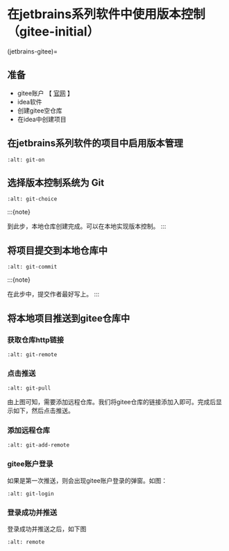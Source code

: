 # 在jetbrains系列软件中使用版本控制（gitee-initial）

(jetbrains-gitee)=

## 准备

- gitee账户 【 [官网](https://gitee.com/) 】
- idea软件
- 创建gitee空仓库
- 在idea中创建项目
 
## 在jetbrains系列软件的项目中启用版本管理

```{image} ../../img/git/jetbrains/git-on.png
:alt: git-on
```

## 选择版本控制系统为 **Git**

```{image} ../../img/git/jetbrains/git-choice.png
:alt: git-choice
```

:::{note}

到此步，本地仓库创建完成。可以在本地实现版本控制。
:::

## 将项目提交到本地仓库中

```{image} ../../img/git/jetbrains/git-commit.png
:alt: git-commit
```

:::{note}

在此步中，提交作者最好写上。
:::

## 将本地项目推送到gitee仓库中

### 获取仓库http链接

```{image} ../../img/git/jetbrains/git-remote.png
:alt: git-remote
```

### 点击推送

```{image} ../../img/git/jetbrains/git-pull.png
:alt: git-pull
```

由上图可知，需要添加远程仓库。我们将gitee仓库的链接添加入即可。完成后显示如下，然后点击推送。

### 添加远程仓库

```{image} ../../img/git/jetbrains/git-add-remote.png
:alt: git-add-remote
```

### gitee账户登录

如果是第一次推送，则会出现gitee账户登录的弹窗。如图：

```{image} ../../img/git/jetbrains/gitee-login.png
:alt: git-login
```

### 登录成功并推送

登录成功并推送之后，如下图

```{image} ../../img/git/jetbrains/remote.png
:alt: remote
```
